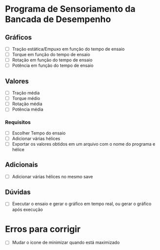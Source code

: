 # Programa de Sensoriamento da Bancada de Desempenho
## Gráficos
- [ ] Tração estática/Empuxo em função do tempo de ensaio
- [ ] Torque em função do tempo de ensaio
- [ ] Rotação em função do tempo de ensaio
- [ ] Potência em função do tempo de ensaio
## Valores
- [ ] Tração média 
- [ ] Torque médio
- [ ] Rotação média
- [ ] Potência média
### Requisitos
- [ ] Escolher Tempo do ensaio
- [ ] Adicionar várias hélices
- [ ] Exportar os valores obtidos em um arquivo com o nome do programa e hélice
## Adicionais
- [ ] Adicionar várias hélices no mesmo save
## Dúvidas
- [ ] Executar o ensaio e gerar o gráfico em tempo real, ou gerar o gráfico após execução
# Erros para corrigir
- [ ] Mudar o icone de minimizar quando está maximizado